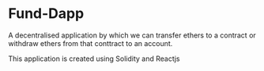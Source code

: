 # Fund-Dapp
A decentralised application by which we can transfer ethers to a contract or withdraw ethers from that conttract to an account.

This application is created using Solidity and Reactjs
